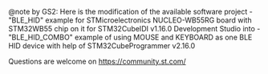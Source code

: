 @note by GS2: 
Here is the modification of the available software project - "BLE_HID" example 
for STMicroelectronics NUCLEO-WB55RG board with STM32WB55 chip on it for STM32CubeIDI v1.16.0 Development Studio
into - "BLE_HID_COMBO" example of using MOUSE and KEYBOARD as one BLE HID device with help of STM32CubeProgrammer v2.16.0 

Questions are welcome on https://community.st.com/
